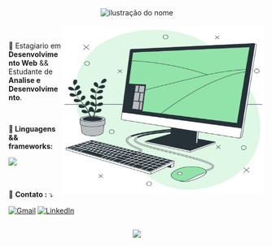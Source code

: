 <div align="center" >
 <img height="40px" src="https://img.shields.io/static/v1?label=WEB&message=Everson_Henrique_Silva&color=73EEAF&style=for-the-badge&logo=GitHub" alt="ilustração do nome">
</div>



<br>

<img src="https://github.com/EversonHenr1/EversonHenr1/blob/main/greenPC.svg" alt="ilustração de um computador" min-width="400px" max-width="400px" width="400px" height="330px" align="right">
<br>

<p align="left"> 
 💼 Estagiario em <strong>Desenvolvimento Web</strong> && Estudante de <strong>Analise e Desenvolvimento</strong>.<br>
</p>
<br>
<p align="left">
 <strong>🦄 Linguagens && frameworks:</strong>
</p>

<p align="left">
  <a href="https://skillicons.dev">
    <img src="https://skillicons.dev/icons?i=cs,react,js,bootstrap,css,jquery" />
  </a>
</p>
<br>

<p align="left">
  💌 <strong>Contato :</strong> ⤵️
</p>

<p align="left">
  <a href="#" title="Gmail">
  <img src="https://img.shields.io/badge/-Gmail-73eeaf?style=flat-square&labelColor=73eeaf0&logo=gmail&logoColor=white&link=LINK-DO-SEU-GMAIL" alt="Gmail"/></a>

  <a href="https://linkedin.com/in/everson-henrique-da-silva" title="LinkedIn">
  <img src="https://img.shields.io/badge/-Linkedin-73eeaf?style=flat-square&logo=Linkedin&logoColor=white&link=LINK-DO-SEU-LINKEDIN" alt="LinkedIn"/></a>
</p>

##

<div align="center">
  <img height="160em" src="https://github-readme-stats.vercel.app/api?username=EversonHenr1&show_icons=true&theme=vue&include_all_commits=false&count_private=true"/>
</div>










<!--
<div style="background-color:black;">
    
    <img height="160em" src="https://github-readme-stats.vercel.app/api/top-langs/?username=EversonHenr1&layout=compact&langs_count=7&theme=graywhite"/>
</div>
-->
<!--
**EversonHenr1/EversonHenr1** is a ✨ _special_ ✨ repository because its `README.md` (this file) appears on your GitHub profile.

Here are some ideas to get you started:

- 🔭 I’m currently working on ...
- 🌱 I’m currently learning ...
- 👯 I’m looking to collaborate on ...
- 🤔 I’m looking for help with ...
- 💬 Ask me about ...
- 📫 How to reach me: ...
- 😄 Pronouns: ...
- ⚡ Fun fact: ...
-->
